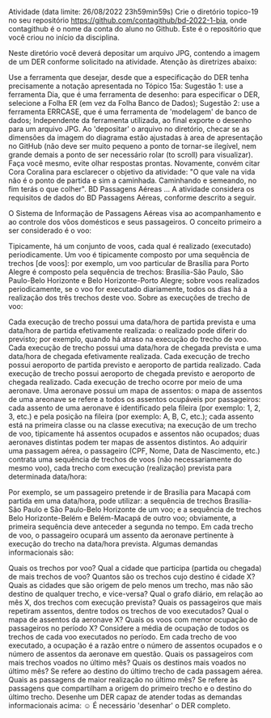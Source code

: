 Atividade (data limite: 26/08/2022 23h59min59s)
Crie o diretório topico-19 no seu repositório https://github.com/contagithub/bd-2022-1-bia, onde contagithub é o nome da conta do aluno no Github. Este é o repositório que você criou no início da disciplina.

Neste diretório você deverá depositar um arquivo JPG, contendo a imagem de um DER conforme solicitado na atividade.
Atenção às diretrizes abaixo:

Use a ferramenta que desejar, desde que a especificação do DER tenha precisamente a notação apresentada no Tópico 15a:
Sugestão 1: use a ferramenta Dia, que é uma ferramenta de desenho:
para especificar o DER, selecione a Folha ER (em vez da Folha Banco de Dados);
Sugestão 2: use a ferramenta ERRCASE, que é uma ferramenta de 'modelagem' de banco de dados;
Independente da ferramenta utilizada, ao final exporte o desenho para um arquivo JPG.
Ao 'depositar' o arquivo no diretório, checar se as dimensões da imagem do diagrama estão ajustadas à area de apresentação no GitHub (não deve ser muito pequeno a ponto de tornar-se ilegível, nem grande demais a ponto de ser necessário rolar (to scroll) para visualizar).
Faça você mesmo, evite olhar respostas prontas.
Novamente, convém citar Cora Coralina para esclarecer o objetivo da atividade: "O que vale na vida não é o ponto de partida e sim a caminhada. Caminhando e semeando, no fim terás o que colher".
BD Passagens Aéreas ...
A atividade considera os requisitos de dados do BD Passagens Aéreas, conforme descrito a seguir.

O Sistema de Informação de Passagens Aéreas visa ao acompanhamento e ao controle dos vôos domésticos e seus passageiros.
O conceito primeiro a ser considerado é o voo:

Tipicamente, há um conjunto de voos, cada qual é realizado (executado) periodicamente.
Um voo é tipicamente composto por uma sequência de trechos [de voos]:
por exemplo, um voo particular de Brasília para Porto Alegre é composto pela sequência de trechos: Brasília-São Paulo, São Paulo-Belo Horizonte e Belo Horizonte-Porto Alegre;
sobre voos realizados periodicamente, se o voo for executado diariamente, todos os dias há a realização dos três trechos deste voo.
Sobre as execuções de trecho de voo:

Cada execução de trecho possui uma data/hora de partida prevista e uma data/hora de partida efetivamente realizada:
o realizado pode diferir do previsto; por exemplo, quando há atraso na execução do trecho de voo.
Cada execução de trecho possui uma data/hora de chegada prevista e uma data/hora de chegada efetivamente realizada.
Cada execução de trecho possui aeroporto de partida previsto e aeroporto de partida realizado.
Cada execução de trecho possui aeroporto de chegada previsto e aeroporto de chegada realizado.
Cada execução de trecho ocorre por meio de uma aeronave.
Uma aeronave possui um mapa de assentos:
o mapa de assentos de uma areonave se refere a todos os assentos ocupáveis por passageiros:
cada assento de uma aeronave é identificado pela fileira (por exemplo: 1, 2, 3, etc.) e pela posição na fileira (por exemplo: A, B, C, etc.);
cada assento está na primeira classe ou na classe executiva;
na execução de um trecho de voo, tipicamente há assentos ocupados e assentos não ocupados;
duas aeronaves distintas podem ter mapas de assentos distintos.
Ao adquirir uma passagem aérea, o passageiro (CPF, Nome, Data de Nascimento, etc.) contrata uma sequência de trechos de voos (não necessariamente do mesmo voo), cada trecho com execução (realização) prevista para determinada data/hora:

Por exemplo, se um passageiro pretende ir de Brasília para Macapá com partida em uma data/hora, pode utilizar:
a sequência de trechos Brasília-São Paulo e São Paulo-Belo Horizonte de um voo; e
a sequência de trechos Belo Horizonte-Belém e Belém-Macapá de outro voo;
obviamente, a primeira sequência deve anteceder a segunda no tempo.
Em cada trecho de voo, o passageiro ocupará um assento da aeronave pertinente à execução do trecho na data/hora prevista.
Algumas demandas informacionais são:

Quais os trechos por voo? Qual a cidade que participa (partida ou chegada) de mais trechos de voo?
Quantos são os trechos cujo destino é cidade X?
Quais as cidades que são origem de pelo menos um trecho, mas não são destino de qualquer trecho, e vice-versa?
Qual o grafo diário, em relação ao mês X, dos trechos com execução prevista?
Quais os passageiros que mais repetiram assentos, dentre todos os trechos de voo executados?
Qual o mapa de assentos da aeronave X?
Quais os voos com menor ocupação de passageiros no período X? Considere a média de ocupação de todos os trechos de cada voo executados no período. Em cada trecho de voo executado, a ocupação é a razão entre o número de assentos ocupados e o número de assentos da aeronave em questão.
Quais os passageiros com mais trechos voados no último mês?
Quais os destinos mais voados no último mês? Se refere ao destino do último trecho de cada passagem aérea.
Quais as passagens de maior realização no último mês? Se refere às passagens que compartilham a origem do primeiro trecho e o destino do último trecho.
Desenhe um DER capaz de atender todas as demandas informacionais acima:
☺ É necessário 'desenhar' o DER completo.
